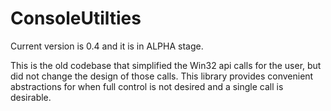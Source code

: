 # ConsoleUtilties
Current version is 0.4 and it is in ALPHA stage.

This is the old codebase that simplified the Win32 api calls for the user, but did not change the design of those calls. This library provides convenient abstractions for when full control is not desired and a single call is desirable.
